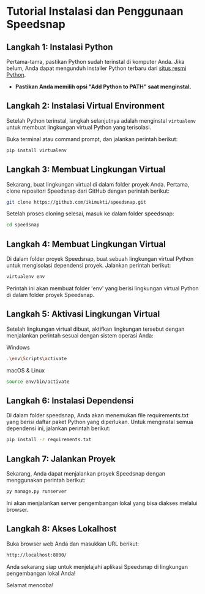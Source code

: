 # Tutorial Instalasi dan Penggunaan Speedsnap

## Langkah 1: Instalasi Python

Pertama-tama, pastikan Python sudah terinstal di komputer Anda. Jika belum, Anda dapat mengunduh installer Python terbaru dari [situs resmi Python](https://www.python.org/downloads/).

- **Pastikan Anda memilih opsi "Add Python to PATH" saat menginstal.**

## Langkah 2: Instalasi Virtual Environment

Setelah Python terinstal, langkah selanjutnya adalah menginstal `virtualenv` untuk membuat lingkungan virtual Python yang terisolasi.

Buka terminal atau command prompt, dan jalankan perintah berikut:

```bash
pip install virtualenv
```

## Langkah 3: Membuat Lingkungan Virtual
Sekarang, buat lingkungan virtual di dalam folder proyek Anda. Pertama, clone repositori Speedsnap dari GitHub dengan perintah berikut:

```bash
git clone https://github.com/ikimukti/speedsnap.git
```

Setelah proses cloning selesai, masuk ke dalam folder speedsnap:

```bash
cd speedsnap
```

## Langkah 4: Membuat Lingkungan Virtual
Di dalam folder proyek Speedsnap, buat sebuah lingkungan virtual Python untuk mengisolasi dependensi proyek. Jalankan perintah berikut:

```bash
virtualenv env
```

Perintah ini akan membuat folder 'env' yang berisi lingkungan virtual Python di dalam folder proyek Speedsnap.

## Langkah 5: Aktivasi Lingkungan Virtual
Setelah lingkungan virtual dibuat, aktifkan lingkungan tersebut dengan menjalankan perintah sesuai dengan sistem operasi Anda:

Windows
```bash
.\env\Scripts\activate
```

macOS & Linux
```bash
source env/bin/activate
```

## Langkah 6: Instalasi Dependensi
Di dalam folder speedsnap, Anda akan menemukan file requirements.txt yang berisi daftar paket Python yang diperlukan. Untuk menginstal semua dependensi ini, jalankan perintah berikut:

```bash
pip install -r requirements.txt
```

## Langkah 7: Jalankan Proyek
Sekarang, Anda dapat menjalankan proyek Speedsnap dengan menggunakan perintah berikut:

```bash
py manage.py runserver
```

Ini akan menjalankan server pengembangan lokal yang bisa diakses melalui browser.

## Langkah 8: Akses Lokalhost
Buka browser web Anda dan masukkan URL berikut:

```bash
http://localhost:8000/
```

Anda sekarang siap untuk menjelajahi aplikasi Speedsnap di lingkungan pengembangan lokal Anda!

Selamat mencoba!